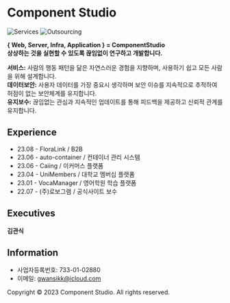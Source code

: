 # Component Studio
![Services](https://img.shields.io/badge/Services-01-brightgreen)
![Outsourcing](https://img.shields.io/badge/Outsourcing-06-blueviolet)

**{ Web, Server, Infra, Application } = ComponentStudio**  
**상상하는 것을 실현할 수 있도록 끊임없이 연구하고 개발합니다.**

**서비스:** 사람의 행동 패턴을 닮은 자연스러운 경험을 지향하며, 사용하기 쉽고 모든 사람을 위해 설계합니다.  
**데이터보안:** 사용자 데이터를 가장 중요시 생각하며 보안 이슈를 지속적으로 추적하여 허점이 없는 보안체계를 유지합니다.  
**유지보수:** 끊임없는 관심과 지속적인 업데이트를 통해 피드백을 제공하고 신뢰적 관계를 유지합니다.  

## Experience
- 23.08 - FloraLink / B2B
- 23.06 - auto-container / 컨테이너 관리 시스템
- 23.06 - Caiing / 이커머스 플랫폼
- 23.04 - UniMembers / 대학교 멤버십 플랫폼
- 23.01 - VocaManager / 영어학원 학습 플랫폼
- 22.07 - (주)로보그램 / 공식사이트 보수

## Executives
**김관식**

## Information
* 사업자등록번호: 733-01-02880
* 이메일: gwansikk@icloud.com
  
Copyright © 2023 Component Studio. All rights reserved.
